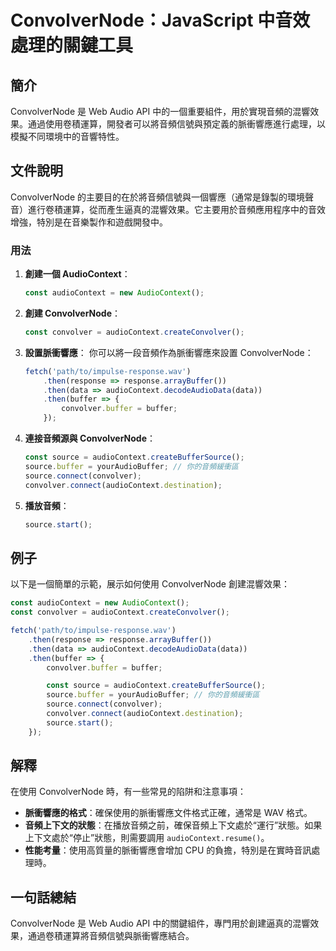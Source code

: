 <!--
Meta Description: # ConvolverNode：JavaScript 中音效處理的關鍵工具 ## 簡介 ConvolverNode 是 Web Audio API 中的一個重要組件，用於實現音頻的混響效果。通過使用卷積運算，開發者可以將音頻信號與預定義的脈衝響應進行處理，以模擬不同環境中的音響特性。 ## 文件說明...
Meta Keywords: audiocontext, convolvernode, convolver, buffer, source
-->

# ConvolverNode：JavaScript 中音效處理的關鍵工具

## 簡介
ConvolverNode 是 Web Audio API 中的一個重要組件，用於實現音頻的混響效果。通過使用卷積運算，開發者可以將音頻信號與預定義的脈衝響應進行處理，以模擬不同環境中的音響特性。

## 文件說明
ConvolverNode 的主要目的在於將音頻信號與一個響應（通常是錄製的環境聲音）進行卷積運算，從而產生逼真的混響效果。它主要用於音頻應用程序中的音效增強，特別是在音樂製作和遊戲開發中。

### 用法
1. **創建一個 AudioContext**：
   ```javascript
   const audioContext = new AudioContext();
   ```

2. **創建 ConvolverNode**：
   ```javascript
   const convolver = audioContext.createConvolver();
   ```

3. **設置脈衝響應**：
   你可以將一段音頻作為脈衝響應來設置 ConvolverNode：
   ```javascript
   fetch('path/to/impulse-response.wav')
       .then(response => response.arrayBuffer())
       .then(data => audioContext.decodeAudioData(data))
       .then(buffer => {
           convolver.buffer = buffer;
       });
   ```

4. **連接音頻源與 ConvolverNode**：
   ```javascript
   const source = audioContext.createBufferSource();
   source.buffer = yourAudioBuffer; // 你的音頻緩衝區
   source.connect(convolver);
   convolver.connect(audioContext.destination);
   ```

5. **播放音頻**：
   ```javascript
   source.start();
   ```

## 例子
以下是一個簡單的示範，展示如何使用 ConvolverNode 創建混響效果：

```javascript
const audioContext = new AudioContext();
const convolver = audioContext.createConvolver();

fetch('path/to/impulse-response.wav')
    .then(response => response.arrayBuffer())
    .then(data => audioContext.decodeAudioData(data))
    .then(buffer => {
        convolver.buffer = buffer;

        const source = audioContext.createBufferSource();
        source.buffer = yourAudioBuffer; // 你的音頻緩衝區
        source.connect(convolver);
        convolver.connect(audioContext.destination);
        source.start();
    });
```

## 解釋
在使用 ConvolverNode 時，有一些常見的陷阱和注意事項：
- **脈衝響應的格式**：確保使用的脈衝響應文件格式正確，通常是 WAV 格式。
- **音頻上下文的狀態**：在播放音頻之前，確保音頻上下文處於“運行”狀態。如果上下文處於“停止”狀態，則需要調用 `audioContext.resume()`。
- **性能考量**：使用高質量的脈衝響應會增加 CPU 的負擔，特別是在實時音訊處理時。

## 一句話總結
ConvolverNode 是 Web Audio API 中的關鍵組件，專門用於創建逼真的混響效果，通過卷積運算將音頻信號與脈衝響應結合。